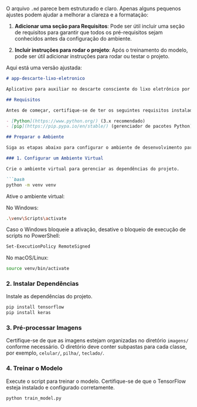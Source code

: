 O arquivo `.md` parece bem estruturado e claro. Apenas alguns pequenos ajustes podem ajudar a melhorar a clareza e a formatação:

1. **Adicionar uma seção para Requisitos**: Pode ser útil incluir uma seção de requisitos para garantir que todos os pré-requisitos sejam conhecidos antes da configuração do ambiente.

2. **Incluir instruções para rodar o projeto**: Após o treinamento do modelo, pode ser útil adicionar instruções para rodar ou testar o projeto.

Aqui está uma versão ajustada:

```markdown
# app-descarte-lixo-eletronico

Aplicativo para auxiliar no descarte consciente do lixo eletrônico por linhas.

## Requisitos

Antes de começar, certifique-se de ter os seguintes requisitos instalados:

- [Python](https://www.python.org/) (3.x recomendado)
- [pip](https://pip.pypa.io/en/stable/) (gerenciador de pacotes Python)

## Preparar o Ambiente

Siga as etapas abaixo para configurar o ambiente de desenvolvimento para este projeto.

### 1. Configurar um Ambiente Virtual

Crie o ambiente virtual para gerenciar as dependências do projeto.

```bash
python -m venv venv
```

Ative o ambiente virtual:

No Windows:

```bash
.\venv\Scripts\activate
```
Caso o Windows bloqueie a ativação, desative o bloqueio de execução de scripts no PowerShell:

```bash
Set-ExecutionPolicy RemoteSigned
```

No macOS/Linux:

```bash
source venv/bin/activate
```

### 2. Instalar Dependências

Instale as dependências do projeto.

```bash
pip install tensorflow
pip install keras
```

### 3. Pré-processar Imagens

Certifique-se de que as imagens estejam organizadas no diretório `imagens/` conforme necessário. O diretório deve conter subpastas para cada classe, por exemplo, `celular/`, `pilha/`, `teclado/`.

### 4. Treinar o Modelo

Execute o script para treinar o modelo. Certifique-se de que o TensorFlow esteja instalado e configurado corretamente.

```bash
python train_model.py
```